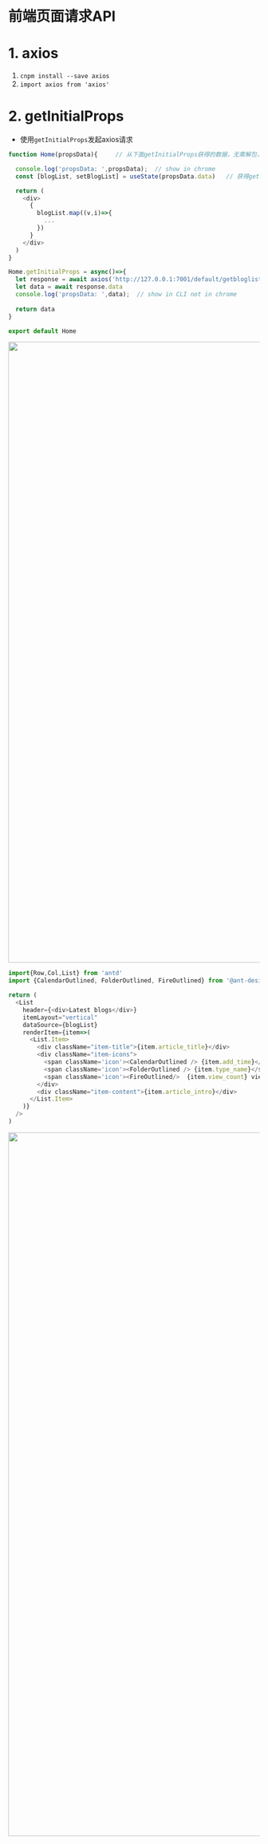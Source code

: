 
# 前端页面请求API

# 1. axios
1. `cnpm install --save axios`
2. `import axios from 'axios'`

# 2. getInitialProps

- 使用`getInitialProps`发起axios请求

```javascript
function Home(propsData){     // 从下面getInitialProps获得的数据，无需解包，直接传入使用

  console.log('propsData: ',propsData);  // show in chrome
  const [blogList, setBlogList] = useState(propsData.data)   // 获得getInitialProps传入的数据

  return (
    <div>
      {
        blogList.map((v,i)=>{
          ...
        })
      }
    </div>
  )
}

Home.getInitialProps = async()=>{
  let response = await axios('http://127.0.0.1:7001/default/getbloglist')
  let data = await response.data
  console.log('propsData: ',data);  // show in CLI not in chrome
  
  return data
}

export default Home
```

<img width="1244" src="https://user-images.githubusercontent.com/26485327/79301590-8c6d3300-7f1c-11ea-8028-36b00f9d8315.png">



```javascript
import{Row,Col,List} from 'antd'
import {CalendarOutlined, FolderOutlined, FireOutlined} from '@ant-design/icons'

return (
  <List 
    header={<div>Latest blogs</div>}
    itemLayout="vertical"
    dataSource={blogList}
    renderItem={item=>(
      <List.Item>
        <div className="item-title">{item.article_title}</div>
        <div className="item-icons">
          <span className='icon'><CalendarOutlined /> {item.add_time}</span>
          <span className='icon'><FolderOutlined /> {item.type_name}</span>
          <span className='icon'><FireOutlined/>  {item.view_count} views</span>
        </div>
        <div className="item-content">{item.article_intro}</div>
      </List.Item>
    )}
  />
)
```
<img width="1410" src="https://user-images.githubusercontent.com/26485327/79302115-f89c6680-7f1d-11ea-8515-b7b14938aa56.png">


